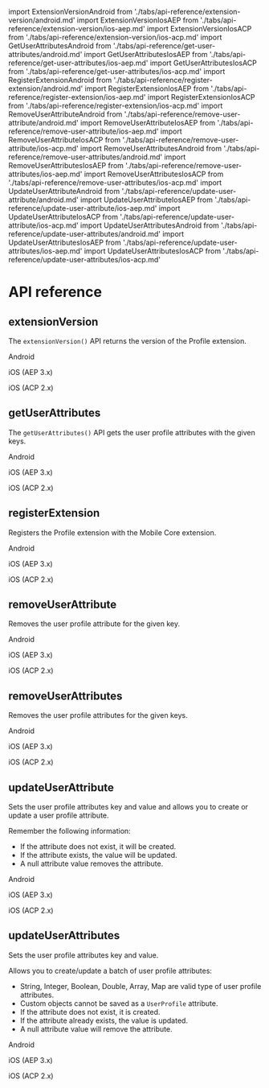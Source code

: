 import ExtensionVersionAndroid from './tabs/api-reference/extension-version/android.md'
import ExtensionVersionIosAEP from './tabs/api-reference/extension-version/ios-aep.md'
import ExtensionVersionIosACP from './tabs/api-reference/extension-version/ios-acp.md'
import GetUserAttributesAndroid from './tabs/api-reference/get-user-attributes/android.md'
import GetUserAttributesIosAEP from './tabs/api-reference/get-user-attributes/ios-aep.md'
import GetUserAttributesIosACP from './tabs/api-reference/get-user-attributes/ios-acp.md'
import RegisterExtensionAndroid from './tabs/api-reference/register-extension/android.md'
import RegisterExtensionIosAEP from './tabs/api-reference/register-extension/ios-aep.md'
import RegisterExtensionIosACP from './tabs/api-reference/register-extension/ios-acp.md'
import RemoveUserAttributeAndroid from './tabs/api-reference/remove-user-attribute/android.md'
import RemoveUserAttributeIosAEP from './tabs/api-reference/remove-user-attribute/ios-aep.md'
import RemoveUserAttributeIosACP from './tabs/api-reference/remove-user-attribute/ios-acp.md'
import RemoveUserAttributesAndroid from './tabs/api-reference/remove-user-attributes/android.md'
import RemoveUserAttributesIosAEP from './tabs/api-reference/remove-user-attributes/ios-aep.md'
import RemoveUserAttributesIosACP from './tabs/api-reference/remove-user-attributes/ios-acp.md'
import UpdateUserAttributeAndroid from './tabs/api-reference/update-user-attribute/android.md'
import UpdateUserAttributeIosAEP from './tabs/api-reference/update-user-attribute/ios-aep.md'
import UpdateUserAttributeIosACP from './tabs/api-reference/update-user-attribute/ios-acp.md'
import UpdateUserAttributesAndroid from './tabs/api-reference/update-user-attributes/android.md'
import UpdateUserAttributesIosAEP from './tabs/api-reference/update-user-attributes/ios-aep.md'
import UpdateUserAttributesIosACP from './tabs/api-reference/update-user-attributes/ios-acp.md'

# API reference

## extensionVersion

The `extensionVersion()` API returns the version of the Profile extension.

<TabsBlock orientation="horizontal" slots="heading, content" repeat="3"/>

Android

<ExtensionVersionAndroid/>

iOS (AEP 3.x)

<ExtensionVersionIosAEP/>

iOS (ACP 2.x)

<ExtensionVersionIosACP/>

## getUserAttributes

The `getUserAttributes()` API gets the user profile attributes with the given keys.

<TabsBlock orientation="horizontal" slots="heading, content" repeat="3"/>

Android

<GetUserAttributesAndroid/>

iOS (AEP 3.x)

<GetUserAttributesIosAEP/>

iOS (ACP 2.x)

<GetUserAttributesIosACP/>

## registerExtension

Registers the Profile extension with the Mobile Core extension.

<TabsBlock orientation="horizontal" slots="heading, content" repeat="3"/>

Android

<RegisterExtensionAndroid/>

iOS (AEP 3.x)

<RegisterExtensionIosAEP/>

iOS (ACP 2.x)

<RegisterExtensionIosACP/>

## removeUserAttribute

Removes the user profile attribute for the given key.

<TabsBlock orientation="horizontal" slots="heading, content" repeat="3"/>

Android

<RemoveUserAttributeAndroid/>

iOS (AEP 3.x)

<RemoveUserAttributeIosAEP/>

iOS (ACP 2.x)

<RemoveUserAttributeIosACP/>

## removeUserAttributes

Removes the user profile attributes for the given keys.

<TabsBlock orientation="horizontal" slots="heading, content" repeat="3"/>

Android

<RemoveUserAttributesAndroid/>

iOS (AEP 3.x)

<RemoveUserAttributesIosAEP/>

iOS (ACP 2.x)

<RemoveUserAttributesIosACP/>

## updateUserAttribute

Sets the user profile attributes key and value and allows you to create or update a user profile attribute.

Remember the following information:

* If the attribute does not exist, it will be created.
* If the attribute exists, the value will be updated.
* A null attribute value removes the attribute.

<TabsBlock orientation="horizontal" slots="heading, content" repeat="3"/>

Android

<UpdateUserAttributeAndroid/>

iOS (AEP 3.x)

<UpdateUserAttributeIosAEP/>

iOS (ACP 2.x)

<UpdateUserAttributeIosACP/>

## updateUserAttributes

Sets the user profile attributes key and value.

Allows you to create/update a batch of user profile attributes:

* String, Integer, Boolean, Double, Array, Map are valid type of user profile attributes.
* Custom objects cannot be saved as a `UserProfile` attribute.
* If the attribute does not exist, it is created.
* If the attribute already exists, the value is updated.
* A null attribute value will remove the attribute.

<TabsBlock orientation="horizontal" slots="heading, content" repeat="3"/>

Android

<UpdateUserAttributesAndroid/>

iOS (AEP 3.x)

<UpdateUserAttributesIosAEP/>

iOS (ACP 2.x)

<UpdateUserAttributesIosACP/>